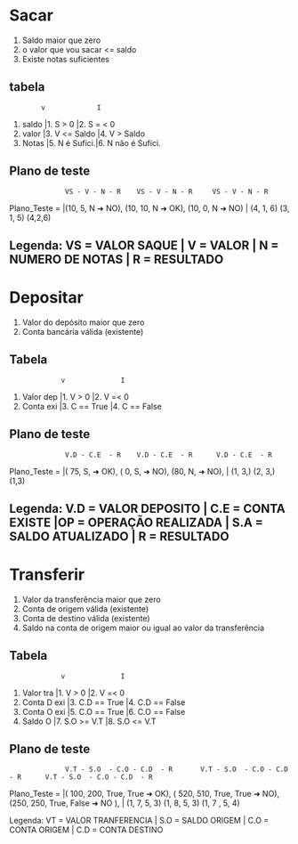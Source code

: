 # Sacar

1. Saldo maior que zero
2. o valor que vou sacar <= saldo
3. Existe notas suficientes

##  tabela
            v             I
1. saldo |1. S > 0      |2. S = < 0
2. valor |3. V <= Saldo |4. V > Saldo
3. Notas |5. N é Sufici.|6. N não é Sufici.

##  Plano de teste

                  VS - V - N - R    VS - V - N - R     VS - V - N - R
Plano_Teste =   |(10, 5, N ➜ NO), (10, 10, N ➜ OK), (10, 0, N ➜ NO)
                |    (4, 1, 6)        (3, 1, 5)           (4,2,6)

Legenda:
VS = VALOR SAQUE | V = VALOR | N = NUMERO DE NOTAS | R = RESULTADO
---------------------------------------------------------------------------------------------------
# Depositar
1. Valor do depósito maior que zero
2. Conta bancária válida (existente)



## Tabela
                 v              I
1. Valor dep  |1. V > 0       |2. V =< 0
2. Conta exi  |3. C == True   |4. C == False
    


##  Plano de teste
                  V.D - C.E  - R    V.D - C.E  - R      V.D - C.E  - R 
Plano_Teste =   |( 75,   S,  ➜ OK), ( 0,   S,  ➜ NO),   (80,   N, ➜ NO),
                |    (1, 3,)            (2, 3,)                (1,3)


Legenda:
V.D = VALOR DEPOSITO | C.E = CONTA EXISTE |OP = OPERAÇÃO REALIZADA | S.A = SALDO ATUALIZADO | R = RESULTADO
---------------------------------------------------------------------------------------------------
# Transferir
1. Valor da transferência maior que zero
2. Conta de origem válida (existente)
3. Conta de destino válida (existente)
4. Saldo na conta de origem maior ou igual ao valor da transferência


## Tabela
                 v              I
1. Valor tra    |1. V > 0       |2. V =< 0
2. Conta D exi  |3. C.D == True |4. C.D == False
3. Conta O exi  |5. C.O == True |6. C.O == False
4. Saldo O      |7. S.O >= V.T  |8. S.O <= V.T  


##  Plano de teste
                  V.T - S.O  - C.O - C.D  - R       V.T - S.O  - C.O - C.D  - R      V.T - S.O  - C.O - C.D  - R
Plano_Teste =   |( 100,  200,  True,  True ➜ OK), ( 520, 510, True,  True  ➜ NO), (250, 250, True,  False ➜ NO ),
                |      (1, 7, 5, 3)                        (1, 8, 5, 3)                (1, 7 , 5, 4)


Legenda:
VT = VALOR TRANFERENCIA | S.O = SALDO ORIGEM | C.O = CONTA ORIGEM | C.D = CONTA DESTINO

